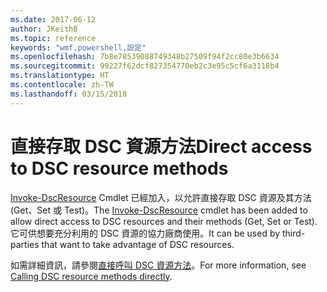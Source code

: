 ```yaml
---
ms.date: 2017-06-12
author: JKeithB
ms.topic: reference
keywords: "wmf,powershell,設定"
ms.openlocfilehash: 7b8e78539088749348b27509f94f2cc80e3b6634
ms.sourcegitcommit: 99227f62dcf827354770eb2c3e95c5cf6a3118b4
ms.translationtype: HT
ms.contentlocale: zh-TW
ms.lasthandoff: 03/15/2018
---
```

# <a name="direct-access-to-dsc-resource-methods"></a><span data-ttu-id="222c0-102">直接存取 DSC 資源方法</span><span class="sxs-lookup"><span data-stu-id="222c0-102">Direct access to DSC resource methods</span></span>


<span data-ttu-id="222c0-103">[Invoke-DscResource](https://technet.microsoft.com/library/mt517869.aspx) Cmdlet 已經加入，以允許直接存取 DSC 資源及其方法 (Get、Set 或 Test)。</span><span class="sxs-lookup"><span data-stu-id="222c0-103">The [Invoke-DscResource](https://technet.microsoft.com/library/mt517869.aspx) cmdlet has been added to allow direct access to DSC resources and their methods (Get, Set or Test).</span></span> <span data-ttu-id="222c0-104">它可供想要充分利用的 DSC 資源的協力廠商使用。</span><span class="sxs-lookup"><span data-stu-id="222c0-104">It can be used by third-parties that want to take advantage of DSC resources.</span></span>

<span data-ttu-id="222c0-105">如需詳細資訊，請參閱[直接呼叫 DSC 資源方法](https://msdn.microsoft.com/powershell/dsc/directcallresource)。</span><span class="sxs-lookup"><span data-stu-id="222c0-105">For more information, see [Calling DSC resource methods directly](https://msdn.microsoft.com/powershell/dsc/directcallresource).</span></span>

